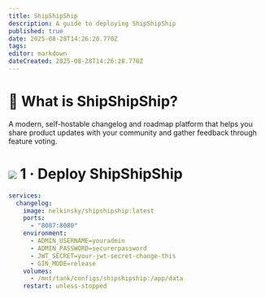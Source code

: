 ```yaml
---
title: ShipShipShip
description: A guide to deploying ShipShipShip
published: true
date: 2025-08-28T14:26:28.770Z
tags: 
editor: markdown
dateCreated: 2025-08-28T14:26:28.770Z
---
```


# 🚢 What is ShipShipShip?
A modern, self-hostable changelog and roadmap platform that helps you share product updates with your community and gather feedback through feature voting.

# <img src="/docker.png" class="tab-icon"> 1 · Deploy ShipShipShip

```yaml
services:
  changelog:
    image: nelkinsky/shipshipship:latest
    ports:
      - "8087:8080"
    environment:
      - ADMIN_USERNAME=youradmin
      - ADMIN_PASSWORD=securerpassword
      - JWT_SECRET=your-jwt-secret-change-this
      - GIN_MODE=release
    volumes:
      - /mnt/tank/configs/shipshipship:/app/data
    restart: unless-stopped
```
